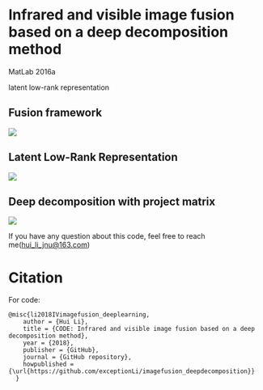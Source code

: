 # Infrared and visible image fusion based on a deep decomposition method

MatLab 2016a

latent low-rank representation

## Fusion framework
![](https://github.com/exceptionLi/imagefusion_deepdecomposition/blob/master/figures/framework.png)

## Latent Low-Rank Representation
![](https://github.com/exceptionLi/imagefusion_deepdecomposition/blob/master/figures/latentlrr.png)

## Deep decomposition with project matrix
![](https://github.com/exceptionLi/imagefusion_deepdecomposition/blob/master/figures/decomposition.png)


If you have any question about this code, feel free to reach me(hui_li_jnu@163.com) 

# Citation

For code:
```
@misc{li2018IVimagefusion_deeplearning,
    author = {Hui Li},
    title = {CODE: Infrared and visible image fusion based on a deep decomposition method},
    year = {2018},
    publisher = {GitHub},
    journal = {GitHub repository},
    howpublished = {\url{https://github.com/exceptionLi/imagefusion_deepdecomposition}}
  }
```
